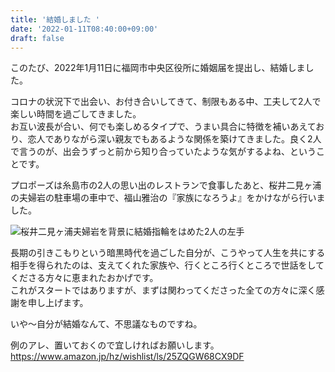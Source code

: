 ```yaml
---
title: '結婚しました '
date: '2022-01-11T08:40:00+09:00'
draft: false
---
```


このたび、2022年1月11日に福岡市中央区役所に婚姻届を提出し、結婚しました。

コロナの状況下で出会い、お付き合いしてきて、制限もある中、工夫して2人で楽しい時間を過ごしてきました。  
お互い波長が合い、何でも楽しめるタイプで、うまい具合に特徴を補いあえており、恋人でありながら深い親友でもあるような関係を築けてきました。良く2人で言うのが、出会うずっと前から知り合っていたような気がするよね、ということです。

プロポーズは糸島市の2人の思い出のレストランで食事したあと、桜井二見ヶ浦の夫婦岩の駐車場の車中で、福山雅治の『家族になろうよ』をかけながら行いました。

![桜井二見ヶ浦夫婦岩を背景に結婚指輪をはめた2人の左手](/images/blog/got-married/two_hands_and_meotoiwa.jpg)

長期の引きこもりという暗黒時代を過ごした自分が、こうやって人生を共にする相手を得られたのは、支えてくれた家族や、行くところ行くところで世話をしてくださる方々に恵まれたおかげです。  
これがスタートではありますが、まずは関わってくださった全ての方々に深く感謝を申し上げます。

いや〜自分が結婚なんて、不思議なものですね。

例のアレ、置いておくので宜しければお願いします。  
https://www.amazon.jp/hz/wishlist/ls/25ZQGW68CX9DF
